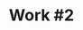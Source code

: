---
id_key: '8'
image: image_00035.jpg
thumbnail: thumb_image_00035.jpg
title: 'Work #2  '
dimensions: '200 × 250  '
medium: Acrylic on canvas
work-year: '2017'
artist: Maya Butter  
notes: explicit and implicit layers
galleries: "- apple   - orange"
permalink: "/works/8.html"
layout: single-work
---